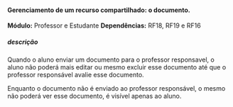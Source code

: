 #### Gerenciamento de um recurso compartilhado: o documento.
**Módulo:** Professor e Estudante
**Dependências:** RF18, RF19 e RF16
##### descrição
Quando o aluno enviar um documento para o professor responsavel,
o aluno não poderá mais editar ou mesmo excluir esse documento até que o professor responsável avalie esse documento.  

Enquanto o documento não é enviado ao professor responsável, o mesmo não poderá ver esse documento, é visível apenas ao aluno.